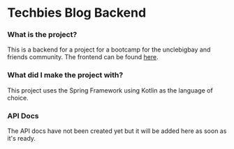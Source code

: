 # Techbies Blog Backend

### What is the project?

This is a backend for a project for a bootcamp for the unclebigbay and friends community. The frontend can be found [here](https://github.com/unclebigbay-and-friends/techbies-blog).

### What did I make the project with?

This project uses the Spring Framework using Kotlin as the language of choice.

### API Docs

The API docs have not been created yet but it will be added here as soon as it's ready.
